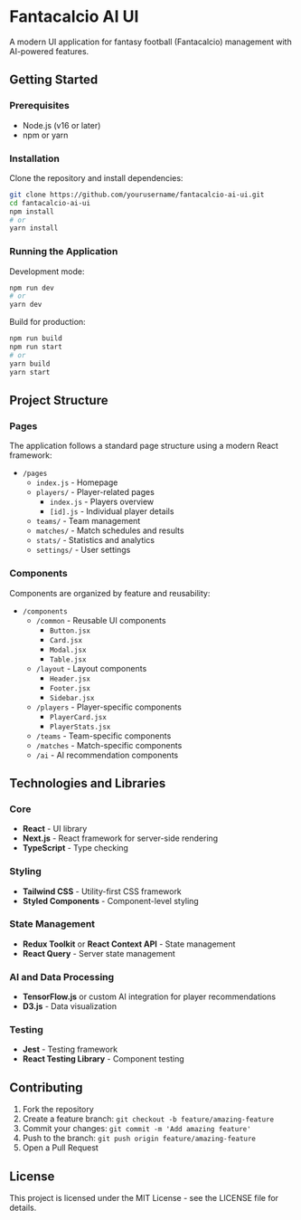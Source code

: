 # Fantacalcio AI UI

A modern UI application for fantasy football (Fantacalcio) management with AI-powered features.

## Getting Started

### Prerequisites

- Node.js (v16 or later)
- npm or yarn

### Installation

Clone the repository and install dependencies:

```bash
git clone https://github.com/yourusername/fantacalcio-ai-ui.git
cd fantacalcio-ai-ui
npm install
# or
yarn install
```

### Running the Application

Development mode:

```bash
npm run dev
# or
yarn dev
```

Build for production:

```bash
npm run build
npm run start
# or
yarn build
yarn start
```

## Project Structure

### Pages

The application follows a standard page structure using a modern React framework:

- `/pages`
  - `index.js` - Homepage
  - `players/` - Player-related pages
    - `index.js` - Players overview
    - `[id].js` - Individual player details
  - `teams/` - Team management
  - `matches/` - Match schedules and results
  - `stats/` - Statistics and analytics
  - `settings/` - User settings

### Components

Components are organized by feature and reusability:

- `/components`
  - `/common` - Reusable UI components
    - `Button.jsx`
    - `Card.jsx`
    - `Modal.jsx`
    - `Table.jsx`
  - `/layout` - Layout components
    - `Header.jsx`
    - `Footer.jsx`
    - `Sidebar.jsx`
  - `/players` - Player-specific components
    - `PlayerCard.jsx`
    - `PlayerStats.jsx`
  - `/teams` - Team-specific components
  - `/matches` - Match-specific components
  - `/ai` - AI recommendation components

## Technologies and Libraries

### Core

- **React** - UI library
- **Next.js** - React framework for server-side rendering
- **TypeScript** - Type checking

### Styling

- **Tailwind CSS** - Utility-first CSS framework
- **Styled Components** - Component-level styling

### State Management

- **Redux Toolkit** or **React Context API** - State management
- **React Query** - Server state management

### AI and Data Processing

- **TensorFlow.js** or custom AI integration for player recommendations
- **D3.js** - Data visualization

### Testing

- **Jest** - Testing framework
- **React Testing Library** - Component testing

## Contributing

1. Fork the repository
2. Create a feature branch: `git checkout -b feature/amazing-feature`
3. Commit your changes: `git commit -m 'Add amazing feature'`
4. Push to the branch: `git push origin feature/amazing-feature`
5. Open a Pull Request

## License

This project is licensed under the MIT License - see the LICENSE file for details.
